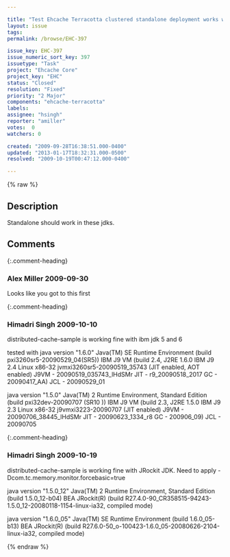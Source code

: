 ```yaml
---

title: "Test Ehcache Terracotta clustered standalone deployment works with JRockit and IBM jdks"
layout: issue
tags: 
permalink: /browse/EHC-397

issue_key: EHC-397
issue_numeric_sort_key: 397
issuetype: "Task"
project: "Ehcache Core"
project_key: "EHC"
status: "Closed"
resolution: "Fixed"
priority: "2 Major"
components: "ehcache-terracotta"
labels: 
assignee: "hsingh"
reporter: "amiller"
votes:  0
watchers: 0

created: "2009-09-28T16:38:51.000-0400"
updated: "2013-01-17T18:32:31.000-0500"
resolved: "2009-10-19T00:47:12.000-0400"

---
```




{% raw %}



## Description

<div markdown="1" class="description">

Standalone should work in these jdks.

</div>

## Comments


{:.comment-heading}
### **Alex Miller** <span class="date">2009-09-30</span>

<div markdown="1" class="comment">

Looks like you got to this first

</div>


{:.comment-heading}
### **Himadri Singh** <span class="date">2009-10-10</span>

<div markdown="1" class="comment">

distributed-cache-sample is working fine with ibm jdk 5 and 6

tested with 
java version "1.6.0"
Java(TM) SE Runtime Environment (build pxi3260sr5-20090529\_04(SR5))
IBM J9 VM (build 2.4, J2RE 1.6.0 IBM J9 2.4 Linux x86-32 jvmxi3260sr5-20090519\_35743 (JIT enabled, AOT enabled)
J9VM - 20090519\_035743\_lHdSMr
JIT  - r9\_20090518\_2017
GC   - 20090417\_AA)
JCL  - 20090529\_01

java version "1.5.0"
Java(TM) 2 Runtime Environment, Standard Edition (build pxi32dev-20090707 (SR10 ))
IBM J9 VM (build 2.3, J2RE 1.5.0 IBM J9 2.3 Linux x86-32 j9vmxi3223-20090707 (JIT enabled)
J9VM - 20090706\_38445\_lHdSMr
JIT  - 20090623\_1334\_r8
GC   - 200906\_09)
JCL  - 20090705


</div>


{:.comment-heading}
### **Himadri Singh** <span class="date">2009-10-19</span>

<div markdown="1" class="comment">

distributed-cache-sample is working fine with JRockit JDK. Need to apply -Dcom.tc.memory.monitor.forcebasic=true 

java version "1.5.0\_12"
Java(TM) 2 Runtime Environment, Standard Edition (build 1.5.0\_12-b04)
BEA JRockit(R) (build R27.4.0-90\_CR358515-94243-1.5.0\_12-20080118-1154-linux-ia32, compiled mode) 

java version "1.6.0\_05"
Java(TM) SE Runtime Environment (build 1.6.0\_05-b13)
BEA JRockit(R) (build R27.6.0-50\_o-100423-1.6.0\_05-20080626-2104-linux-ia32, compiled mode)

</div>



{% endraw %}
